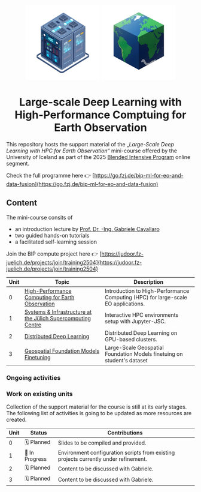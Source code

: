 <div align="center">
    <img src="docs/assets/computer.png" width="200" height=200>
    <img src="docs/assets/earth.png" width="200" height=200>
    <h1>Large-scale Deep Learning with High-Performance Comptuing for Earth Observation</h1>
</div>

This repository hosts the support material of the „*Large-Scale Deep Learning with HPC for Earth Observation*“ mini-course offered by the University of Iceland as part of the 2025 [Blended Intensive Program](https://internazionale.unipv.eu/it/machine-learning-for-earth-observation-and-data-fusion/) online segment.

Check the full programme here 👉 [https://go.fzj.de/bip-ml-for-eo-and-data-fusion](https://go.fzj.de/bip-ml-for-eo-and-data-fusion)


## Content

The mini-course consits of 
- an introduction lecture by [Prof. Dr. -Ing. Gabriele Cavallaro](https://www.gabriele-cavallaro.com/)
- two guided hands-on tutorials
- a facilitated self-learning session

Join the BIP compute project here 👉 [https://judoor.fz-juelich.de/projects/join/training2504](https://judoor.fz-juelich.de/projects/join/training2504)

| Unit | Topic                          | Description                                                                 |
|------|--------------------------------|-----------------------------------------------------------------------------|
| 0    | [High-Performance Computing for Earth Observation](https://github.com/stemauro/bip-course) | Introduction to High-Performance Computing (HPC) for large-scale EO applications.                  |
| 1    | [Systems & Infrastructure at the Jülich Supercomputing Centre](https://github.com/stemauro/bip-course)       |  Interactive HPC environments setup with Jupyter-JSC.          |
| 2   | [Distributed Deep Learning](https://github.com/stemauro/bip-course)       |  Distributed Deep Learning on GPU-based clusters. |
| 3    | [Geospatial Foundation Models Finetuning](https://github.com/stemauro/bip-course)                     | Large-Scale Geospatial Foundation Models finetuing on student's dataset               |

### Ongoing activities

### Work on existing units

Collection of the support material for the course is still at its early stages. The following list of activities is going to be updated as more resources are created.

| Unit | Status        | Contributions                                                          |
|------|--------------|------------------------------------------------------------------------|
| 0    | 🗓️ Planned     | Slides to be compiled and provided. |
| 1    | 🚧 In Progress | Environment configuration scripts from existing projects currently under refinement. |
| 2    | 🗓️ Planned | Content to be discussed with Gabriele. |
| 3    | 🗓️ Planned    | Content to be discussed with Gabriele. |